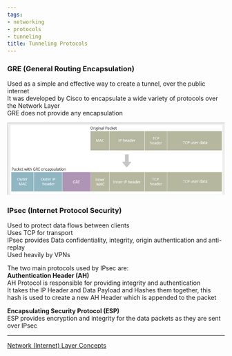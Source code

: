 ```yaml
---
tags:
- networking
- protocols
- tunneling
title: Tunneling Protocols
---
```


### GRE (General Routing Encapsulation)

Used as a simple and effective way to create a tunnel, over the public internet  
It was developed by Cisco to encapsulate a wide variety of protocols over the Network Layer  
GRE does not provide any encapsulation

![GRE Encapsulated Packet|580](../../images/gre_packet.png)

### IPsec (Internet Protocol Security)

Used to protect data flows between clients  
Uses TCP for transport  
IPsec provides Data confidentiality, integrity, origin authentication and anti-replay  
Used heavily by VPNs  

The two main protocols used by IPsec are:  
**Authentication Header (AH)**  
AH Protocol is responsible for providing integrity and authentication  
It takes the IP Header and Data Payload and Hashes them together, this hash is used to create a new AH Header which is appended to the packet  

**Encapsulating Security Protocol (ESP)**  
ESP provides encryption and integrity for the data packets as they are sent over IPsec

---

[Network (Internet) Layer Concepts](network-internet-layer-concepts.md)